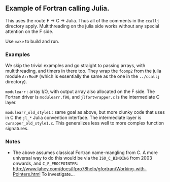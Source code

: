 ## Example of Fortran calling Julia.

This uses the route F -> C -> Julia. Thus all of the comments in the `ccallj` directory apply. Multithreading on the julia side works without any special attention on the F side.

Use `make` to build and run.

### Examples

We skip the trivial examples and go straight to passing arrays, with multithreading, and timers in there too.
They wrap the `foomp2` from the julia module `ArrModF` (which is essentially the same as the one in the `../ccallj` directory).

`modulearr` : array I/O, with output array also allocated on the F side. The Fortran driver is `modulearr.f90`, and `jlfortwrapper.c` is the intermediate C layer.

`modulearr_old_style1` : same goal as above, but more clunky code that uses in C the `jl_*` Julia convention interface. The intermediate layer is `cwrapper_old_style1.c`. This generalizes less well to more complex function signatures.


### Notes

* The above assumes classical Fortran name-mangling from C. A more universal
way to do this would be via the `ISO_C_BINDING` from 2003 onwards, and
`C_F_PROCPOINTER`:
http://www.lahey.com/docs/lfpro78help/gfortran/Working-with-Pointers.html
To investigate...
